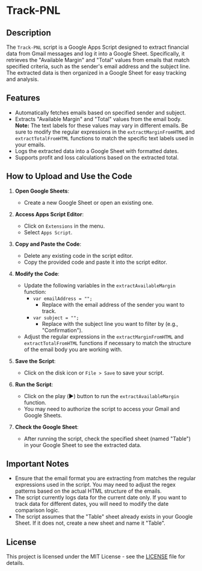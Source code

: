 # Track-PNL

## Description

The `Track-PNL` script is a Google Apps Script designed to extract financial data from Gmail messages and log it into a Google Sheet. Specifically, it retrieves the "Available Margin" and "Total" values from emails that match specified criteria, such as the sender's email address and the subject line. The extracted data is then organized in a Google Sheet for easy tracking and analysis.

## Features

- Automatically fetches emails based on specified sender and subject.
- Extracts "Available Margin" and "Total" values from the email body. **Note:** The text labels for these values may vary in different emails. Be sure to modify the regular expressions in the `extractMarginFromHTML` and `extractTotalFromHTML` functions to match the specific text labels used in your emails.
- Logs the extracted data into a Google Sheet with formatted dates.
- Supports profit and loss calculations based on the extracted total.

## How to Upload and Use the Code

1. **Open Google Sheets**:
   - Create a new Google Sheet or open an existing one.

2. **Access Apps Script Editor**:
   - Click on `Extensions` in the menu.
   - Select `Apps Script`.

3. **Copy and Paste the Code**:
   - Delete any existing code in the script editor.
   - Copy the provided code and paste it into the script editor.

4. **Modify the Code**:
   - Update the following variables in the `extractAvailableMargin` function:
     - `var emailAddress = "";` 
       - Replace with the email address of the sender you want to track.
     - `var subject = "";` 
       - Replace with the subject line you want to filter by (e.g., "Confirmation").
   - Adjust the regular expressions in the `extractMarginFromHTML` and `extractTotalFromHTML` functions if necessary to match the structure of the email body you are working with.

5. **Save the Script**:
   - Click on the disk icon or `File > Save` to save your script.

6. **Run the Script**:
   - Click on the play (▶️) button to run the `extractAvailableMargin` function.
   - You may need to authorize the script to access your Gmail and Google Sheets.

7. **Check the Google Sheet**:
   - After running the script, check the specified sheet (named "Table") in your Google Sheet to see the extracted data.

## Important Notes

- Ensure that the email format you are extracting from matches the regular expressions used in the script. You may need to adjust the regex patterns based on the actual HTML structure of the emails.
- The script currently logs data for the current date only. If you want to track data for different dates, you will need to modify the date comparison logic.
- The script assumes that the "Table" sheet already exists in your Google Sheet. If it does not, create a new sheet and name it "Table".

## License

This project is licensed under the MIT License - see the [LICENSE](LICENSE) file for details.
